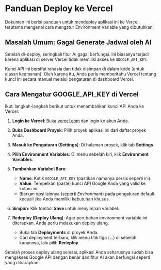 # Panduan Deploy ke Vercel

Dokumen ini berisi panduan untuk mendeploy aplikasi ini ke Vercel, terutama mengenai cara mengatur Environment Variable yang dibutuhkan.

## Masalah Umum: Gagal Generate Jadwal oleh AI

Setelah di-deploy, seringkali fitur AI gagal berfungsi. Ini biasanya terjadi karena aplikasi di server Vercel tidak memiliki akses ke `GOOGLE_API_KEY`.

Kunci API ini bersifat rahasia dan tidak disimpan di dalam kode (untuk alasan keamanan). Oleh karena itu, Anda perlu memberitahu Vercel tentang kunci ini secara manual melalui pengaturan di dashboard Vercel.

## Cara Mengatur GOOGLE_API_KEY di Vercel

Ikuti langkah-langkah berikut untuk menambahkan kunci API Anda ke Vercel:

1.  **Login ke Vercel**: Buka [vercel.com](https://vercel.com) dan login ke akun Anda.

2.  **Buka Dashboard Proyek**: Pilih proyek aplikasi ini dari daftar proyek Anda.

3.  **Masuk ke Pengaturan (Settings)**: Di halaman proyek, klik tab **Settings**.

4.  **Pilih Environment Variables**: Di menu sebelah kiri, klik **Environment Variables**.

5.  **Tambahkan Variabel Baru**:
    *   **Name**: Ketik `GOOGLE_API_KEY` (pastikan namanya persis seperti ini).
    *   **Value**: Tempelkan (paste) kunci API Google Anda yang valid ke kolom ini.
    *   Biarkan opsi lainnya (seperti *Environment*) pada pengaturan default, kecuali jika Anda memiliki kebutuhan khusus.

6.  **Simpan**: Klik tombol **Save** untuk menyimpan variabel.

7.  **Redeploy (Deploy Ulang)**: Agar perubahan environment variable ini diterapkan, Anda perlu melakukan deploy ulang.
    *   Buka tab **Deployments** di proyek Anda.
    *   Cari deployment terbaru, klik menu titik tiga (...) di sebelah kanannya, lalu pilih **Redeploy**.

Setelah proses deploy ulang selesai, aplikasi Anda seharusnya sudah bisa mengakses Google API dengan benar dan fitur AI akan berfungsi seperti yang diharapkan.
